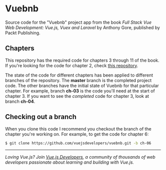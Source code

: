 # Vuebnb

Source code for the "Vuebnb" project app from the book *Full Stack Vue Web Development: Vue.js, Vuex and Laravel* by Anthony Gore, published by Packt Publishing.

## Chapters

This repository has the required code for chapters 3 through 11 of the book. If you're looking for the code for chapter 2, check [this repository](https://github.com/fsvwd/vuebnb-prototype).

The state of the code for different chapters has been applied to different branches of the repository. The **master** branch is the completed project code. The other branches have the initial state of Vuebnb for that particular chapter. For example, branch **ch-03** is the code you'll need at the start of chapter 3. If you want to see the *completed* code for chapter 3, look at branch **ch-04**.

## Checking out a branch

When you clone this code I recommend you checkout the branch of the chapter you're working on. For example, to get the code for chapter 6:

```bash
$ git clone https://github.com/vuejsdevelopers/vuebnb.git -b ch-06
```

* * *

*Loving Vue.js? Join [Vue.js Developers](https://vuejsdevelopers.com), a community of thousands of web developers passionate about learning and building with Vue.js.*